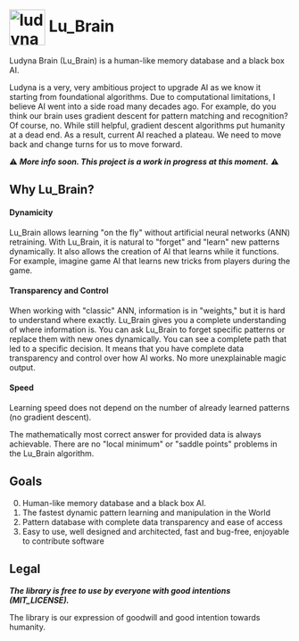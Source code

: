 # <img align="center" src="https://res.cloudinary.com/ludyna/image/upload/v1522859417/blog/oleh/rabbit_circle.png" alt="ludyna" width="64"/> Lu_Brain 

Ludyna Brain (Lu_Brain) is a human-like memory database and a black box AI.

Ludyna is a very, very ambitious project to upgrade AI as we know it starting from foundational algorithms. Due to computational limitations, I believe AI went into a side road many decades ago. For example, do you think our brain uses gradient descent for pattern matching and recognition? Of course, no. While still helpful, gradient descent algorithms put humanity at a dead end. As a result, current AI reached a plateau. We need to move back and change turns for us to move forward.

⚠ ___More info soon. This project is a work in progress at this moment.___ ⚠

## Why Lu_Brain?

#### Dynamicity

Lu_Brain allows learning "on the fly" without artificial neural networks (ANN) retraining. With Lu_Brain, it is natural to "forget" and "learn" new patterns dynamically. It also allows the creation of AI that learns while it functions. For example, imagine game AI that learns new tricks from players during the game.

#### Transparency and Control

When working with "classic" ANN, information is in "weights," but it is hard to understand where exactly. Lu_Brain gives you a complete understanding of where information is. You can ask Lu_Brain to forget specific patterns or replace them with new ones dynamically. You can see a complete path that led to a specific decision. It means that you have complete data transparency and control over how AI works. No more unexplainable magic output.

#### Speed

Learning speed does not depend on the number of already learned patterns (no gradient descent).  

The mathematically most correct answer for provided data is always achievable. There are no "local minimum" or "saddle points" problems in the Lu_Brain algorithm.

## Goals

0. Human-like memory database and a black box AI.
1. The fastest dynamic pattern learning and manipulation in the World
2. Pattern database with complete data transparency and ease of access
3. Easy to use, well designed and architected, fast and bug-free, enjoyable to contribute software

## Legal

___The library is free to use by everyone with good intentions (MIT_LICENSE).___

The library is our expression of goodwill and good intention towards humanity.
